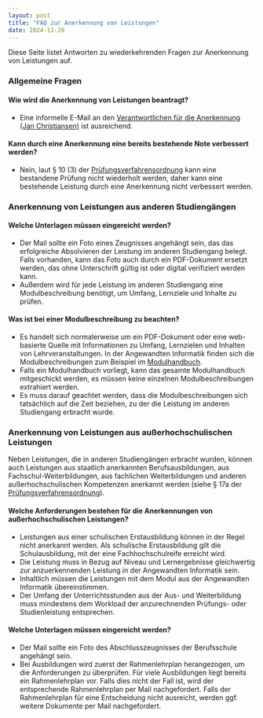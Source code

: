 ```yaml
---
layout: post
title: "FAQ zur Anerkennung von Leistungen"
date: 2024-11-20
---
```



Diese Seite listet Antworten zu wiederkehrenden Fragen zur Anerkennung von Leistungen auf.


### Allgemeine Fragen


#### Wie wird die Anerkennung von Leistungen beantragt?

- Eine informelle E-Mail an den [Verantwortlichen für die Anerkennung (Jan Christiansen)](mailto:jan_christiansen@hs-flensburg.de) ist ausreichend.

#### Kann durch eine Anerkennung eine bereits bestehende Note verbessert werden?

- Nein, laut § 10 (3) der [Prüfungsverfahrensordnung](https://hs-flensburg.de/satzung/a/PVO_Lesefassung2022.pdf) kann eine bestandene Prüfung nicht wiederholt werden, daher kann eine bestehende Leistung durch eine Anerkennung nicht verbessert werden.


<!-- #### Wie wird die Anerkennung abgeschlossen?

- Am Ende des Anerkennungsprozesses erhalten Antragstellende einen Entwurf der Anerkennung.
  Bei positiver Rückmeldung wird die Anerkennung unterschrieben an das Prüfungsmanagement weitergegeben.
  Die  -->


### Anerkennung von Leistungen aus anderen Studiengängen


#### Welche Unterlagen müssen eingereicht werden?

- Der Mail sollte ein Foto eines Zeugnisses angehängt sein, das das erfolgreiche Absolvieren der Leistung im anderen Studiengang belegt.
  Falls vorhanden, kann das Foto auch durch ein PDF-Dokument ersetzt werden, das ohne Unterschrift gültig ist oder digital verifiziert werden kann.
- Außerdem wird für jede Leistung im anderen Studiengang eine Modulbeschreibung benötigt, um Umfang, Lernziele und Inhalte zu prüfen.

#### Was ist bei einer Modulbeschreibung zu beachten?

- Es handelt sich normalerweise um ein PDF-Dokument oder eine web-basierte Quelle mit Informationen zu Umfang, Lernzielen und Inhalten von Lehrveranstaltungen.
  In der Angewandten Informatik finden sich die Modulbeschreibungen zum Beispiel im [Modulhandbuch](https://hs-flensburg.de/sites/default/files/2022-07/HS_Flensburg_BSc_AngewandteInformatik_Modulhandbuch_SPO2018-2.pdf).
- Falls ein Modulhandbuch vorliegt, kann das gesamte Modulhandbuch mitgeschickt werden, es müssen keine einzelnen Modulbeschreibungen extrahiert werden.
- Es muss darauf geachtet werden, dass die Modulbeschreibungen sich tatsächlich auf die Zeit beziehen, zu der die Leistung im anderen Studiengang erbracht wurde.

### Anerkennung von Leistungen aus außerhochschulischen Leistungen

Neben Leistungen, die in anderen Studiengängen erbracht wurden, können auch Leistungen aus staatlich anerkannten Berufsausbildungen, aus Fachschul-Weiterbildungen, aus fachlichen Weiterbildungen und anderen außerhochschulischen Kompetenzen anerkannt werden (siehe § 17a der [Prüfungsverfahrensordnung](https://hs-flensburg.de/satzung/a/PVO_Lesefassung2022.pdf)).


#### Welche Anforderungen bestehen für die Anerkennungen von außerhochschulischen Leistungen?

- Leistungen aus einer schulischen Erstausbildung können in der Regel nicht anerkannt werden.
  Als schulische Erstausbildung gilt die Schulausbildung, mit der eine Fachhochschulreife erreicht wird.
- Die Leistung muss in Bezug auf Niveau und Lernergebnisse gleichwertig zur anzuerkennenden Leistung in der Angewandten Informatik sein.
- Inhaltlich müssen die Leistungen mit dem Modul aus der Angewandten Informatik übereinstimmen.
- Der Umfang der Unterrichtsstunden aus der Aus- und Weiterbildung muss mindestens dem Workload der anzurechnenden Prüfungs- oder Studienleistung entsprechen. 


#### Welche Unterlagen müssen eingereicht werden?

- Der Mail sollte ein Foto des Abschlusszeugnisses der Berufsschule angehängt sein.
- Bei Ausbildungen wird zuerst der Rahmenlehrplan herangezogen, um die Anforderungen zu überprüfen.
  Für viele Ausbildungen liegt bereits ein Rahmenlehrplan vor.
  Falls dies nicht der Fall ist, wird der entsprechende Rahmenlehrplan per Mail nachgefordert.
  Falls der Rahmenlehrplan für eine Entscheidung nicht ausreicht, werden ggf. weitere Dokumente per Mail nachgefordert.
